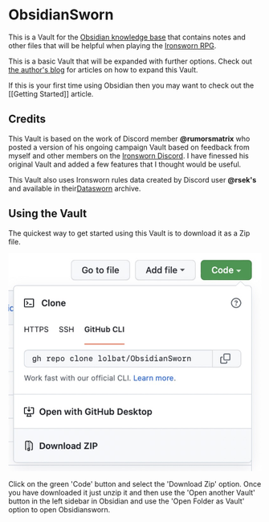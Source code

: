 # ObsidianSworn
This is a Vault for the [Obsidian knowledge base](https://obsidian.md) that contains notes and other files that will be helpful when playing the [Ironsworn RPG](https://www.ironswornrpg.com).  

This is a basic Vault that will be expanded with further options. Check out [the author's blog](https://zacgaming.wordpress.com/tag/obsidian/) for articles on how to expand this Vault.

If this is your first time using Obsidian then you may want to check out the [[Getting Started]] article. 

## Credits
This Vault is based on the work of Discord member **@rumorsmatrix** who posted a version of his ongoing campaign Vault based on feedback from myself and other members on the [Ironsworn Discord](https://discord.gg/2abGCzuk4j). I have finessed his original Vault and added a few features that I thought would be useful. 

This Vault also uses Ironsworn rules data created by Discord user **@rsek's** and available in their[Datasworn](https://github.com/rsek/datasworn) archive. 

## Using the Vault

The quickest way to get started using this Vault is to download it as a Zip file. 

![Download the Vault](/Images/download.jpeg)

Click on the green 'Code' button and select the 'Download Zip' option. Once you have downloaded it just unzip it and then use the 'Open another Vault' button in the left sidebar in Obsidian and use the 'Open Folder as Vault' option to open Obsidiansworn. 
